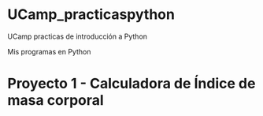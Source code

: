 # UCamp_practicaspython
UCamp practicas de introducción a Python

Mis programas en Python

# Proyecto 1 - Calculadora de Índice de masa corporal



